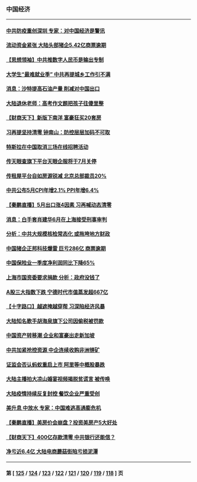 ### 中国经济
---
#### [中共防疫重创深圳 专家：对中国经济是警讯](../../pages/ncid283/n13758467.md) 
#### [流动资金紧张 大陆头部猪企5.42亿商票逾期](../../pages/ncid283/n13758510.md) 
#### [【思想领袖】中共推数字人民币是输出专制](../../pages/ncid283/n13742264.md) 
#### [大学生“最难就业季” 中共再提城乡工作引不满](../../pages/ncid283/n13757951.md) 
#### [消息：沙特提高石油产量 削减对中国出口](../../pages/ncid283/n13757295.md) 
#### [大陆退休老师：高考作文题把孩子往傻里整](../../pages/ncid283/n13757103.md) 
#### [【财商天下】新版下南洋 富豪狂买20套房](../../pages/ncid283/n13756795.md) 
#### [习再提坚持清零 钟南山：防控层层加码不可取](../../pages/ncid283/n13756635.md) 
#### [特斯拉在中国取消三场在线招聘活动](../../pages/ncid283/n13756628.md) 
#### [传天眼查旗下平台天眼企服将于7月关停](../../pages/ncid283/n13756707.md) 
#### [传租屋平台自如房源锐减  北京总部裁员20%](../../pages/ncid283/n13756514.md) 
#### [中共公布5月CPI年增2.1% PPI年增6.4%](../../pages/ncid283/n13756337.md) 
#### [【秦鹏直播】5月出口涨4因素 习再喊动态清零](../../pages/ncid283/n13756107.md) 
#### [消息：白手套肖建华6月在上海接受刑事审判](../../pages/ncid283/n13756111.md) 
#### [分析：中共大规模核检常态化 或拖垮地方财政](../../pages/ncid283/n13756065.md) 
#### [中国猪企正邦科技爆雷 巨亏286亿 商票逾期](../../pages/ncid283/n13756102.md) 
#### [中国保险业一季度净利润同比下降65%](../../pages/ncid283/n13756054.md) 
#### [上海市国资委要求捐款 分析：政府没钱了](../../pages/ncid283/n13755948.md) 
#### [A股三大指数下跌 宁德时代市值蒸发超667亿](../../pages/ncid283/n13756011.md) 
#### [【十字路口】越遮掩越穿帮 习深陷经济风暴](../../pages/ncid283/n13755786.md) 
#### [大陆知名歌手胡海泉旗下公司因偷税被罚款](../../pages/ncid283/n13755976.md) 
#### [中国资产转移潮 企业和富豪出走新加坡](../../pages/ncid283/n13755974.md) 
#### [中共加紧抢控资源 中企连续收购非洲锂矿](../../pages/ncid283/n13755910.md) 
#### [证监会否认蚂蚁重启上市 阿里等中概股暴跌](../../pages/ncid283/n13755885.md) 
#### [大陆主播拍大凉山婚宴视频揭脱贫谎言 被传唤](../../pages/ncid283/n13755710.md) 
#### [大陆疫情持续反复封控 餐饮企业严重受创](../../pages/ncid283/n13755552.md) 
#### [美升息 中放水 专家：中国难逃高通膨危机](../../pages/ncid283/n13755529.md) 
#### [【秦鹏直播】美房价会崩盘？投资美房产5大好处](../../pages/ncid283/n13755237.md) 
#### [【财商天下】400亿存款清零 中共银行还能信？](../../pages/ncid283/n13755217.md) 
#### [净亏近6.4亿 大陆电商蘑菇街陷亏损泥潭](../../pages/ncid283/n13755251.md) 

---
#### 第 [ [125](./125.md) / [124](./124.md) / [123](./123.md) / [122](./122.md) / [121](./121.md) / [120](./120.md) / [119](./119.md) / [118](./118.md) ] 页
